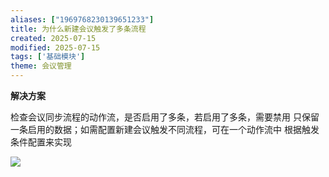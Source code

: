 ```yaml
---
aliases: ["1969768230139651233"]
title: 为什么新建会议触发了多条流程
created: 2025-07-15
modified: 2025-07-15
tags: ['基础模块']
theme: 会议管理
---
```


**解决方案**

检查会议同步流程的动作流，是否启用了多条，若启用了多条，需要禁用 只保留一条启用的数据；如需配置新建会议触发不同流程，可在一个动作流中 根据触发条件配置来实现

![](https://myhelpdoc.oss-cn-heyuan.aliyuncs.com/mdimages/9508fadcd540775f7b4cf2034a3afe02.jpg)